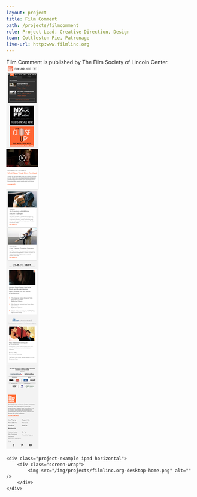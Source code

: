 ```yaml
---
layout: project
title: Film Comment
path: /projects/filmcomment
role: Project Lead, Creative Direction, Design
team: Cottleston Pie, Patronage
live-url: http:www.filmlinc.org
---
```



<div class="d1-d12">
	Film Comment is published by The Film Society of Lincoln Center. 
	<div class="project-example iphone">
		<div class="screen-wrap">
			<img src="/img/projects/filmlinc.org-mobile-home.png" alt="" />
		</div>
	</div>

	<div class="project-example ipad horizontal">
		<div class="screen-wrap">
			<img src="/img/projects/filmlinc.org-desktop-home.png" alt="" />
		</div>
	</div>
</div>